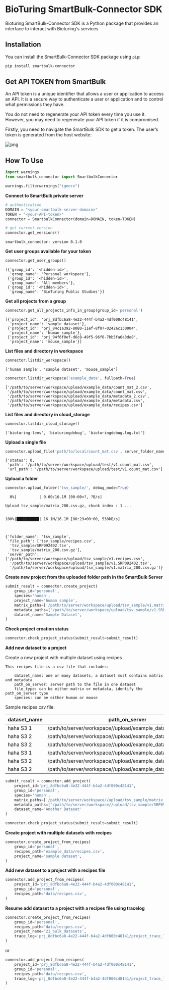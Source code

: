 # BioTuring SmartBulk-Connector SDK

Bioturing SmartBulk-Connector SDK is a Python package that provides an interface to interact with Bioturing's services

## Installation

You can install the SmartBulk-Connector SDK package using `pip`:

```bash
pip install smartbulk-connector
```

## Get API TOKEN from SmartBulk

An API token is a unique identifier that allows a user or application to access an API. It is a secure way to authenticate a user or application and to control what permissions they have.

You do not need to regenerate your API token every time you use it. However, you may need to regenerate your API token if it is compromised.

Firstly, you need to navigate the SmartBulk SDK to get a token. The user’s token is generated from the host website:

![png](https://cdn.bioturing.com/static/mdf/smartbulk/smartbulk_api.png)

## How To Use


```python
import warnings
from smartbulk_connector import SmartbulkConnector

warnings.filterwarnings("ignore")
```

**Connect to SmartBulk private server**


```python
# authentication
DOMAIN = "<your-smartbulk-server-domain>"
TOKEN = "<your-API-token>"
connector = SmartbulkConnector(domain=DOMAIN, token=TOKEN)

# get current version
connector.get_versions()
```

    smartbulk_connector: version 0.1.0


**Get user groups available for your token**


```python
connector.get_user_groups()
```




    [{'group_id': '<hidden-id>',
      'group_name': 'Personal workspace'},
     {'group_id': '<hidden-id>', 
      'group_name': 'All members'},
     {'group_id': '<hidden-id>',
      'group_name': 'BioTuring Public Studies'}]



**Get all projects from a group**


```python
connector.get_all_projects_info_in_group(group_id='personal')
```


    [{'project_id': 'prj_8dfbc6a8-4e22-444f-b4a2-4df000c48141',
      'project_name': 'sample dataset'},
     {'project_id': 'prj_84c1a392-8080-11ef-8f07-0242ac130004',
      'project_name': 'human sample'},
     {'project_id': 'prj_94f6f0ef-d6c8-49f5-96f6-7bb5fa6a3de8',
      'project_name': 'mouse_sample'}]


**List files and directory in workspace**


```python
connector.listdir_workspace()
```


    ['human sample', 'sample dataset', 'mouse_sample']



```python
connector.listdir_workspace('example_data', fullpath=True)
```


    ['/path/to/server/workspace/upload/example_data/count_mat_2.csv',
     '/path/to/server/workspace/upload/example_data/count_mat.csv',
     '/path/to/server/workspace/upload/example_data/metadata_2.csv',
     '/path/to/server/workspace/upload/example_data/metadata.csv',
     '/path/to/server/workspace/upload/example_data/recipes.csv']


**List files and directory in cloud_storage**


```python
connector.listdir_cloud_storage()
```


    ['bioturing-lens', 'bioturingdebug', 'bioturingdebug.log.txt']


**Upload a single file**


```python
connector.upload_file('path/to/local/count_mat.csv', server_folder_name='test', debug_mode=True)
```


    {'status': 0,
     'path': '/path/to/server/workspace/upload/test/v1.count_mat.csv',
     'url_path': '/path/to/server/workspace/upload/test/v1.count_mat.csv'}


**Upload a folder**


```python
connector.upload_folder('tsv_sample/', debug_mode=True)
```

      0%|          | 0.00/16.1M [00:00<?, ?B/s]

    Upload tsv_sample/matrix_200.csv.gz, chunk index : 1 ...


    100%|██████████| 16.1M/16.1M [00:29<00:00, 538kB/s]



    {'folder_name': 'tsv_sample',
     'file_path': ['tsv_sample/recipes.csv',
      'tsv_sample/SRP092402.tsv',
      'tsv_sample/matrix_200.csv.gz'],
     'server_path': ['/path/to/server/workspace/upload/tsv_sample/v1.recipes.csv',
      '/path/to/server/workspace/upload/tsv_sample/v1.SRP092402.tsv',
      '/path/to/server/workspace/upload/tsv_sample/v1.matrix_200.csv.gz']}


**Create new project from the uploaded folder path in the SmartBulk Server**


```python
submit_result = connector.create_project(
    group_id='personal',
    species='human',
    project_name='human sample',
    matrix_paths=['/path/to/server/workspace/upload/tsv_sample/v1.matrix_200.csv.gz'],
    metadata_paths=['/path/to/server/workspace/upload/tsv_sample/v1.SRP092402.tsv'],
    dataset_name='Sample Dataset',
)
```

**Check project creation status**


```python
connector.check_project_status(submit_result=submit_result)
```

**Add new dataset to a project**

Create a new project with multiple dataset using recipes

    This recipes file is a csv file that includes: 

        dataset_name: one or many datasets, a dataset must contains matrix and metadata
        path_on_server: server path to the file in one dataset
        file_type: can be either matrix or metadata, identify the path_on_server type
        species: can be either human or mouse

Sample recipes.csv file:

| dataset_name | path_on_server                                                                                                              | file_type | species |
|--------------|-----------------------------------------------------------------------------------------------------------------------------|-----------|---------|
| haha S3 1    | /path/to/server/workspace//upload/example_data/count_mat.csv | matrix    | human   |
| haha S3 2    | /path/to/server/workspace//upload/example_data/count_mat_2.csv | matrix    | human   |
| haha S3 2    | /path/to/server/workspace//upload/example_data/count_mat_3.csv | matrix    | human   |
| haha S3 1    | /path/to/server/workspace//upload/example_data/metadata.csv   | metadata  | human   |
| haha S3 2    | /path/to/server/workspace//upload/example_data/metadata_2.csv   | metadata  | human   |
| haha S3 2    | /path/to/server/workspace//upload/example_data/metadata_3.csv | metadata  | human   |



```python
submit_result = connector.add_project(
    project_id='prj_8dfbc6a8-4e22-444f-b4a2-4df000c48141',
    group_id='personal',
    species='human',
    matrix_paths=['/path/to/server/workspace//upload/tsv_sample/matrix_200.csv.gz'],
    metadata_paths=['/path/to/server/workspace//upload/tsv_sample/SRP092402.tsv'],
    dataset_name='Another Dataset'
)

connector.check_project_status(submit_result=submit_result)
```

**Create project with multiple datasets with recipes**


```python
connector.create_project_from_recipes(
    group_id='personal', 
    recipes_path='example_data/recipes.csv', 
    project_name='sample dataset',
)
```

**Add new dataset to a project with a recipes file**


```python
connector.add_project_from_recipes(
    project_id='prj_8dfbc6a8-4e22-444f-b4a2-4df000c48141',
    group_id='personal', 
    recipes_path='data/recipes.csv',
)
```

**Resume add dataset to a project with a recipes file using tracelog**


```python
connector.create_project_from_recipes(
    group_id='personal',
    recipes_path='data/recipes.csv', 
    project_name='21_bulk_datasets',
    trace_log='prj_8dfbc6a8-4e22-444f-b4a2-4df000c48141/project_trace_log.json'
)
```

or

```python
connector.add_project_from_recipes(
    project_id='prj_8dfbc6a8-4e22-444f-b4a2-4df000c48141',
    group_id='personal', 
    recipes_path='data/recipes.csv',
    trace_log='prj_8dfbc6a8-4e22-444f-b4a2-4df000c48141/project_trace_log.json'
)
```